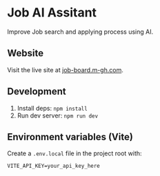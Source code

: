 # Job AI Assitant
Improve Job search and applying process using AI.

## Website

Visit the live site at [job-board.m-gh.com](https://job-board.m-gh.com/).

## Development

1. Install deps: `npm install`
2. Run dev server: `npm run dev`

## Environment variables (Vite)

Create a `.env.local` file in the project root with:

```
VITE_API_KEY=your_api_key_here
```
